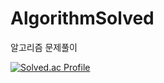 # AlgorithmSolved
  알고리즘 문제풀이
  
[![Solved.ac Profile](http://mazassumnida.wtf/api/generate_badge?boj=dmlgus1922)](https://solved.ac/dmlgus1922)
